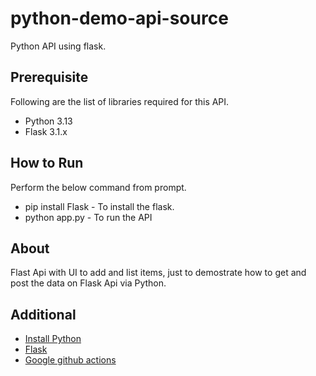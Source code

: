 # python-demo-api-source
Python API using flask.

## Prerequisite

Following are the list of libraries required for this API.

- Python 3.13
- Flask 3.1.x

## How to Run
Perform the below command from prompt.
- pip install Flask - To install the flask.
- python app.py - To run the API

## About

Flast Api with UI to add and list items, just to demostrate how to get and post the data on Flask Api via Python.

## Additional 
- [Install Python](https://www.python.org/doc/versions/)
- [Flask](https://flask.palletsprojects.com/en/stable/)
- [Google github actions](https://github.com/google-github-actions/auth)
